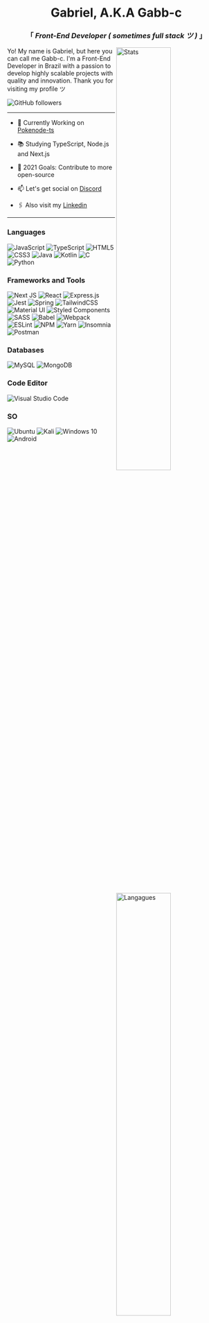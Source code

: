 <div align="center" justify="center">
 
<h1>Gabriel, A.K.A Gabb-c</h1>
<h3> 「  <em>Front-End Developer ( sometimes full stack ツ ) </em>  」 </h3>

</div>

<img width="50%" align="right" alt="Stats" src="https://github-readme-stats.vercel.app/api?username=Gabb-c&count_private=true&show_icons=true&theme=tokyonight" />

<img width="50%" align="right" alt="Langagues" src="https://github-readme-stats.vercel.app/api/top-langs/?username=Gabb-c&layout=compact&count_private=true&theme=tokyonight" />

<p align="left" >
Yo! My name is Gabriel, but here you can call me Gabb-c. I'm a Front-End Developer in Brazil with a passion to develop highly scalable projects with quality and innovation. Thank you for visiting my profile ツ
<br/>
</p>

<img alt="GitHub followers" src="https://img.shields.io/github/followers/Gabb-c?style=social" />

----
 - 🔭 Currently Working on [Pokenode-ts](https://github.com/Gabb-c/pokenode-ts)

 - 📚 Studying TypeScript, Node.js and Next.js

 - 🏹 2021 Goals: Contribute to more open-source

 - 📫 Let's get social on [Discord](https://discordapp.com/users/345609067181375490/)

 - 🖇 Also visit my [Linkedin](https://www.linkedin.com/in/gabriel-da-cunha/)
----

<h3>Languages</h3>

<div display="flex" width="50">
 
  <img alt="JavaScript" src="https://img.shields.io/badge/javascript-%23323330.svg?&style=for-the-badge&logo=javascript&logoColor=%23F7DF1E" />
  <img alt="TypeScript" src="https://img.shields.io/badge/typescript-%23007ACC.svg?&style=for-the-badge&logo=typescript&logoColor=white" />
  <img alt="HTML5" src="https://img.shields.io/badge/HTML5-E34F26?style=for-the-badge&logo=html5&logoColor=white" />
  <img alt="CSS3" src="https://img.shields.io/badge/CSS3-1572B6?style=for-the-badge&logo=css3&logoColor=whit" />
  <img alt="Java" src="https://img.shields.io/badge/java-%23ED8B00.svg?&style=for-the-badge&logo=java&logoColor=white" />
  <img alt="Kotlin" src="https://img.shields.io/badge/kotlin-%230095D5.svg?&style=for-the-badge&logo=kotlin&logoColor=white" />
  <img alt="C" src="https://img.shields.io/badge/c-%2300599C.svg?&style=for-the-badge&logo=c&logoColor=white" />
  <img alt="Python" src="https://img.shields.io/badge/python-%2314354C.svg?&style=for-the-badge&logo=python&logoColor=white" />

</div>

<h3>Frameworks and Tools</h3>

<div display="flex">
 
  <img alt="Next JS" src="https://img.shields.io/badge/nextjs-%23000000.svg?&style=for-the-badge&logo=next.js&logoColor=white" />
  <img alt="React" src="https://img.shields.io/badge/react-%2320232a.svg?&style=for-the-badge&logo=react&logoColor=%2361DAFB" />
  <img alt="Express.js" src="https://img.shields.io/badge/express.js-%23404d59.svg?&style=for-the-badge" />
  <img alt="Jest" src="https://img.shields.io/badge/Jest-C21325?style=for-the-badge&logo=jest&logoColor=white" />
  <img alt="Spring" src="https://img.shields.io/badge/spring-%236DB33F.svg?&style=for-the-badge&logo=spring&logoColor=white" />
  <img alt="TailwindCSS" src="https://img.shields.io/badge/tailwindcss-%2338B2AC.svg?&style=for-the-badge&logo=tailwind-css&logoColor=white" />
  <img alt="Material UI" src="https://img.shields.io/badge/materialui-%230081CB.svg?&style=for-the-badge&logo=material-ui&logoColor=white" />
  <img alt="Styled Components" src="https://img.shields.io/badge/styled--components-DB7093?style=for-the-badge&logo=styled-components&logoColor=white" />
  <img alt="SASS" src="https://img.shields.io/badge/SASS-hotpink.svg?&style=for-the-badge&logo=SASS&logoColor=white" />
  <img alt="Babel" src="https://img.shields.io/badge/Babel-F9DC3e?style=for-the-badge&logo=babel&logoColor=black" />
  <img alt="Webpack" src="https://img.shields.io/badge/webpack-%238DD6F9.svg?&style=for-the-badge&logo=webpack&logoColor=black" />
  <img alt="ESLint" src="https://img.shields.io/badge/ESLint-4B3263?style=for-the-badge&logo=eslint&logoColor=white" />
  <img alt="NPM" src="https://img.shields.io/badge/npm-CB3837?style=for-the-badge&logo=npm&logoColor=white" />
  <img alt="Yarn" src="https://img.shields.io/badge/Yarn-2C8EBB?style=for-the-badge&logo=yarn&logoColor=white" />
  <img alt="Insomnia" src="https://img.shields.io/badge/Insomnia-5849be?style=for-the-badge&logo=Insomnia&logoColor=white" />
  <img alt="Postman" src="https://img.shields.io/badge/Postman-FF6C37?style=for-the-badge&logo=Postman&logoColor=white" />
  
  
</div>

<h3>Databases</h3>

<div display="flex">
 
  <img alt="MySQL" src="https://img.shields.io/badge/mysql-%2300f.svg?&style=for-the-badge&logo=mysql&logoColor=white"/>
  <img alt="MongoDB" src ="https://img.shields.io/badge/MongoDB-%234ea94b.svg?&style=for-the-badge&logo=mongodb&logoColor=white"/>
  
</div>

<h3>Code Editor</h3>

<img alt="Visual Studio Code" src="https://img.shields.io/badge/VisualStudioCode-0078d7.svg?&style=for-the-badge&logo=visual-studio-code&logoColor=white"/>

<h3>SO</h3>

<div display="flex">
 
  <img alt="Ubuntu" src="https://img.shields.io/badge/Ubuntu-E95420?style=for-the-badge&logo=ubuntu&logoColor=white" />
  <img alt="Kali" src="https://img.shields.io/badge/Kali_Linux-557C94?style=for-the-badge&logo=kali-linux&logoColor=white" />
  <img alt="Windows 10" src="https://img.shields.io/badge/Windows-0078D6?style=for-the-badge&logo=windows&logoColor=white" />
  <img alt="Android" src="https://img.shields.io/badge/Android-3DDC84?style=for-the-badge&logo=android&logoColor=white" />
  
</div>
